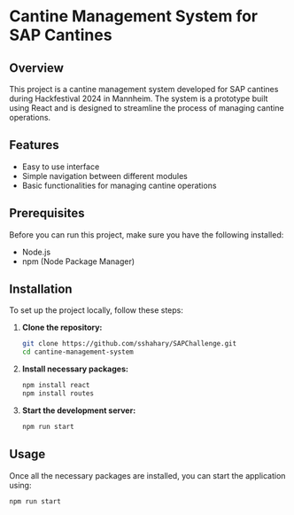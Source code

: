 # Cantine Management System for SAP Cantines

## Overview

This project is a cantine management system developed for SAP cantines during Hackfestival 2024 in Mannheim. The system is a prototype built using React and is designed to streamline the process of managing cantine operations.

## Features

- Easy to use interface
- Simple navigation between different modules
- Basic functionalities for managing cantine operations

## Prerequisites

Before you can run this project, make sure you have the following installed:

- Node.js
- npm (Node Package Manager)

## Installation

To set up the project locally, follow these steps:

1. **Clone the repository:**
    ```bash
    git clone https://github.com/sshahary/SAPChallenge.git
    cd cantine-management-system
    ```

2. **Install necessary packages:**
    ```bash
    npm install react
    npm install routes
    ```

3. **Start the development server:**
    ```bash
    npm run start
    ```

## Usage

Once all the necessary packages are installed, you can start the application using:

```bash
npm run start
